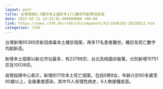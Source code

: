 ```yaml
---
layout: post
title: 台灣增逾6.5萬宗本土確診多17人離世均創單日新高
date: 2022-05-12 14:33:01.000000000 +08:00
link: https://news.rthk.hk/rthk/ch/component/k2/1648192-20220512.htm
categories: rthk
---
```


台灣新增65385宗新冠病毒本土確診個案，再多17名患者離世。確診及死亡數字均創新高。

新增本土個案以新北市佔最多，有23788宗，台北及桃園亦破萬，分別新增10751宗及10039宗。

疫情指揮中心表示，新增的17宗本土死亡個案，包括9男8女，年齡介於60多歲至90歲以上，全屬重度感染，其中15人有慢性病史，6人無接種疫苗。

